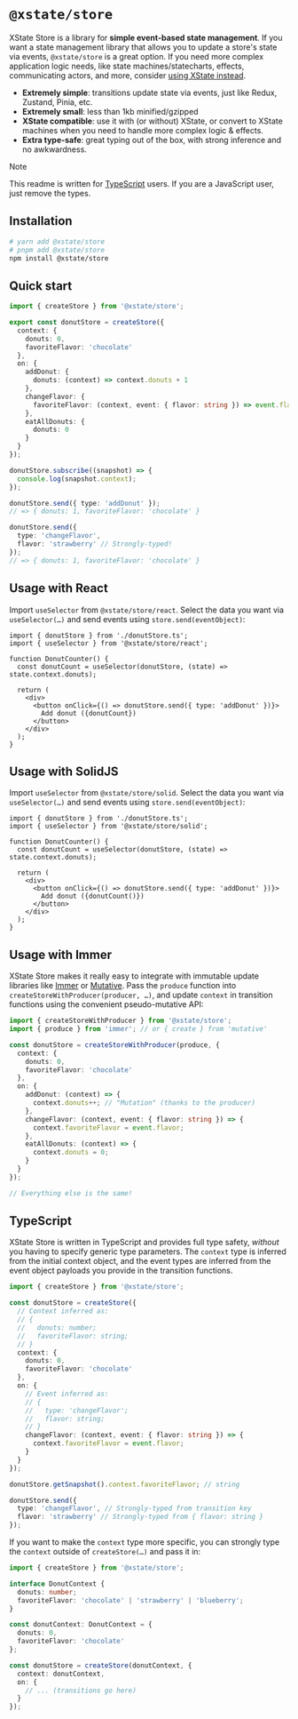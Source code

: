 # `@xstate/store`

XState Store is a library for **simple event-based state management**. If you want a state management library that allows you to update a store's state via events, `@xstate/store` is a great option. If you need more complex application logic needs, like state machines/statecharts, effects, communicating actors, and more, consider [using XState instead](https://github.com/statelyai/xstate).

- **Extremely simple**: transitions update state via events, just like Redux, Zustand, Pinia, etc.
- **Extremely small**: less than 1kb minified/gzipped
- **XState compatible**: use it with (or without) XState, or convert to XState machines when you need to handle more complex logic & effects.
- **Extra type-safe**: great typing out of the box, with strong inference and no awkwardness.

> [!NOTE]
> This readme is written for [TypeScript](#typescript) users. If you are a JavaScript user, just remove the types.

## Installation

```bash
# yarn add @xstate/store
# pnpm add @xstate/store
npm install @xstate/store
```

## Quick start

```ts
import { createStore } from '@xstate/store';

export const donutStore = createStore({
  context: {
    donuts: 0,
    favoriteFlavor: 'chocolate'
  },
  on: {
    addDonut: {
      donuts: (context) => context.donuts + 1
    },
    changeFlavor: {
      favoriteFlavor: (context, event: { flavor: string }) => event.flavor
    },
    eatAllDonuts: {
      donuts: 0
    }
  }
});

donutStore.subscribe((snapshot) => {
  console.log(snapshot.context);
});

donutStore.send({ type: 'addDonut' });
// => { donuts: 1, favoriteFlavor: 'chocolate' }

donutStore.send({
  type: 'changeFlavor',
  flavor: 'strawberry' // Strongly-typed!
});
// => { donuts: 1, favoriteFlavor: 'chocolate' }
```

## Usage with React

Import `useSelector` from `@xstate/store/react`. Select the data you want via `useSelector(…)` and send events using `store.send(eventObject)`:

```tsx
import { donutStore } from './donutStore.ts';
import { useSelector } from '@xstate/store/react';

function DonutCounter() {
  const donutCount = useSelector(donutStore, (state) => state.context.donuts);

  return (
    <div>
      <button onClick={() => donutStore.send({ type: 'addDonut' })}>
        Add donut ({donutCount})
      </button>
    </div>
  );
}
```

## Usage with SolidJS

Import `useSelector` from `@xstate/store/solid`. Select the data you want via `useSelector(…)` and send events using `store.send(eventObject)`:

```tsx
import { donutStore } from './donutStore.ts';
import { useSelector } from '@xstate/store/solid';

function DonutCounter() {
  const donutCount = useSelector(donutStore, (state) => state.context.donuts);

  return (
    <div>
      <button onClick={() => donutStore.send({ type: 'addDonut' })}>
        Add donut ({donutCount()})
      </button>
    </div>
  );
}
```

## Usage with Immer

XState Store makes it really easy to integrate with immutable update libraries like [Immer](https://github.com/immerjs/immer) or [Mutative](https://github.com/unadlib/mutative). Pass the `produce` function into `createStoreWithProducer(producer, …)`, and update `context` in transition functions using the convenient pseudo-mutative API:

```ts
import { createStoreWithProducer } from '@xstate/store';
import { produce } from 'immer'; // or { create } from 'mutative'

const donutStore = createStoreWithProducer(produce, {
  context: {
    donuts: 0,
    favoriteFlavor: 'chocolate'
  },
  on: {
    addDonut: (context) => {
      context.donuts++; // "Mutation" (thanks to the producer)
    },
    changeFlavor: (context, event: { flavor: string }) => {
      context.favoriteFlavor = event.flavor;
    },
    eatAllDonuts: (context) => {
      context.donuts = 0;
    }
  }
});

// Everything else is the same!
```

## TypeScript

XState Store is written in TypeScript and provides full type safety, _without_ you having to specify generic type parameters. The `context` type is inferred from the initial context object, and the event types are inferred from the event object payloads you provide in the transition functions.

```ts
import { createStore } from '@xstate/store';

const donutStore = createStore({
  // Context inferred as:
  // {
  //   donuts: number;
  //   favoriteFlavor: string;
  // }
  context: {
    donuts: 0,
    favoriteFlavor: 'chocolate'
  },
  on: {
    // Event inferred as:
    // {
    //   type: 'changeFlavor';
    //   flavor: string;
    // }
    changeFlavor: (context, event: { flavor: string }) => {
      context.favoriteFlavor = event.flavor;
    }
  }
});

donutStore.getSnapshot().context.favoriteFlavor; // string

donutStore.send({
  type: 'changeFlavor', // Strongly-typed from transition key
  flavor: 'strawberry' // Strongly-typed from { flavor: string }
});
```

If you want to make the `context` type more specific, you can strongly type the `context` outside of `createStore(…)` and pass it in:

```ts
import { createStore } from '@xstate/store';

interface DonutContext {
  donuts: number;
  favoriteFlavor: 'chocolate' | 'strawberry' | 'blueberry';
}

const donutContext: DonutContext = {
  donuts: 0,
  favoriteFlavor: 'chocolate'
};

const donutStore = createStore(donutContext, {
  context: donutContext,
  on: {
    // ... (transitions go here)
  }
});
```
